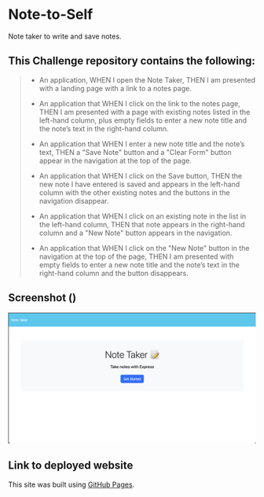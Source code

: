 # Note-to-Self
Note taker to write and save notes.
## This Challenge repository contains the following:

> * An application, WHEN I open the Note Taker, THEN I am presented with a landing page with a link to a notes page.
>
> *  An application that WHEN I click on the link to the notes page, THEN I am presented with a page with existing notes listed in the left-hand column, plus empty fields to enter a new note title and the note’s text in the right-hand column.
>
> *  An application that WHEN I enter a new note title and the note’s text, THEN a "Save Note" button and a "Clear Form" button appear in the navigation at the top of the page.
>
> * An application that WHEN I click on the Save button, THEN the new note I have entered is saved and appears in the left-hand column with the other existing notes and the buttons in the navigation disappear.
>
> * An application that WHEN I click on an existing note in the list in the left-hand column, THEN that note appears in the right-hand column and a "New Note" button appears in the navigation.
>
> * An application that WHEN I click on the "New Note" button in the navigation at the top of the page, THEN I am presented with empty fields to enter a new note title and the note’s text in the right-hand column and the button disappears.

## Screenshot ()
![Screenshot of the deployed application.](/images/LandingPage.png)

## Link to deployed website 
This site was built using [GitHub Pages](https://fast-brushlands-88867-68c943bd4f4a.herokuapp.com/).